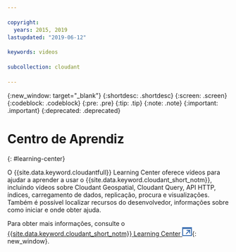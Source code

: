 ```yaml
---

copyright:
  years: 2015, 2019
lastupdated: "2019-06-12"

keywords: videos

subcollection: cloudant

---
```


{:new_window: target="_blank"}
{:shortdesc: .shortdesc}
{:screen: .screen}
{:codeblock: .codeblock}
{:pre: .pre}
{:tip: .tip}
{:note: .note}
{:important: .important}
{:deprecated: .deprecated}

<!-- Acrolinx: 2018-10-05 -->

# Centro de Aprendiz
{: #learning-center}

O {{site.data.keyword.cloudantfull}} Learning Center oferece vídeos para ajudar a aprender a usar o {{site.data.keyword.cloudant_short_notm}}, incluindo vídeos sobre Cloudant Geospatial, Cloudant Query, API HTTP, índices, carregamento de dados, replicação, procura e visualizações. Também é possível localizar recursos do desenvolvedor, informações sobre como iniciar e onde obter ajuda. 

Para obter mais informações, consulte o [{{site.data.keyword.cloudant_short_notm}} Learning Center ![Ícone de link externo](../images/launch-glyph.svg "Ícone de link externo")](http://ibm.biz/cloudant-learning){: new_window}.

